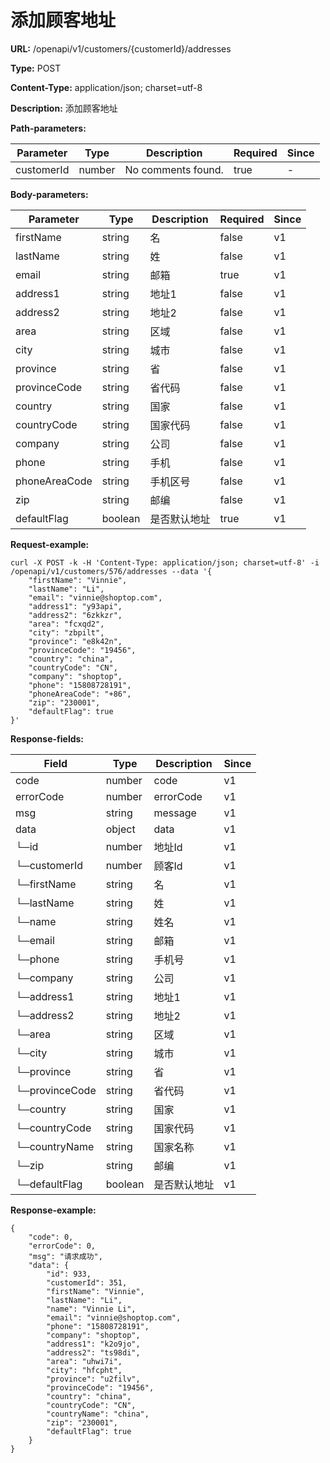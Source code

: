 # 添加顾客地址

**URL:** /openapi/v1/customers/{customerId}/addresses

**Type:** POST

**Content-Type:** application/json; charset=utf-8

**Description:** 添加顾客地址

**Path-parameters:**

| Parameter  | Type   | Description        | Required | Since |
| ---------- | ------ | ------------------ | -------- | ----- |
| customerId | number | No comments found. | true     | -     |

**Body-parameters:**

| Parameter     | Type    | Description | Required | Since |
| ------------- | ------- | ----------- | -------- | ----- |
| firstName     | string  | 名           | false    | v1    |
| lastName      | string  | 姓           | false    | v1    |
| email         | string  | 邮箱          | true     | v1    |
| address1      | string  | 地址1         | false    | v1    |
| address2      | string  | 地址2         | false    | v1    |
| area          | string  | 区域          | false    | v1    |
| city          | string  | 城市          | false    | v1    |
| province      | string  | 省           | false    | v1    |
| provinceCode  | string  | 省代码         | false    | v1    |
| country       | string  | 国家          | false    | v1    |
| countryCode   | string  | 国家代码        | false    | v1    |
| company       | string  | 公司          | false    | v1    |
| phone         | string  | 手机          | false    | v1    |
| phoneAreaCode | string  | 手机区号        | false    | v1    |
| zip           | string  | 邮编          | false    | v1    |
| defaultFlag   | boolean | 是否默认地址      | true     | v1    |

**Request-example:**

```
curl -X POST -k -H 'Content-Type: application/json; charset=utf-8' -i /openapi/v1/customers/576/addresses --data '{
    "firstName": "Vinnie",
    "lastName": "Li",
    "email": "vinnie@shoptop.com",
    "address1": "y93api",
    "address2": "6zkkzr",
    "area": "fcxqd2",
    "city": "zbpilt",
    "province": "e8k42n",
    "provinceCode": "19456",
    "country": "china",
    "countryCode": "CN",
    "company": "shoptop",
    "phone": "15808728191",
    "phoneAreaCode": "+86",
    "zip": "230001",
    "defaultFlag": true
}'
```

**Response-fields:**

| Field          | Type    | Description | Since |
| -------------- | ------- | ----------- | ----- |
| code           | number  | code        | v1    |
| errorCode      | number  | errorCode   | v1    |
| msg            | string  | message     | v1    |
| data           | object  | data        | v1    |
| └─id           | number  | 地址Id        | v1    |
| └─customerId   | number  | 顾客Id        | v1    |
| └─firstName    | string  | 名           | v1    |
| └─lastName     | string  | 姓           | v1    |
| └─name         | string  | 姓名          | v1    |
| └─email        | string  | 邮箱          | v1    |
| └─phone        | string  | 手机号         | v1    |
| └─company      | string  | 公司          | v1    |
| └─address1     | string  | 地址1         | v1    |
| └─address2     | string  | 地址2         | v1    |
| └─area         | string  | 区域          | v1    |
| └─city         | string  | 城市          | v1    |
| └─province     | string  | 省           | v1    |
| └─provinceCode | string  | 省代码         | v1    |
| └─country      | string  | 国家          | v1    |
| └─countryCode  | string  | 国家代码        | v1    |
| └─countryName  | string  | 国家名称        | v1    |
| └─zip          | string  | 邮编          | v1    |
| └─defaultFlag  | boolean | 是否默认地址      | v1    |

**Response-example:**

```
{
    "code": 0,
    "errorCode": 0,
    "msg": "请求成功",
    "data": {
        "id": 933,
        "customerId": 351,
        "firstName": "Vinnie",
        "lastName": "Li",
        "name": "Vinnie Li",
        "email": "vinnie@shoptop.com",
        "phone": "15808728191",
        "company": "shoptop",
        "address1": "k2o9jo",
        "address2": "ts98di",
        "area": "uhwi7i",
        "city": "hfcpht",
        "province": "u2filv",
        "provinceCode": "19456",
        "country": "china",
        "countryCode": "CN",
        "countryName": "china",
        "zip": "230001",
        "defaultFlag": true
    }
}
```

